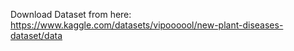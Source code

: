 Download Dataset from here: https://www.kaggle.com/datasets/vipoooool/new-plant-diseases-dataset/data
